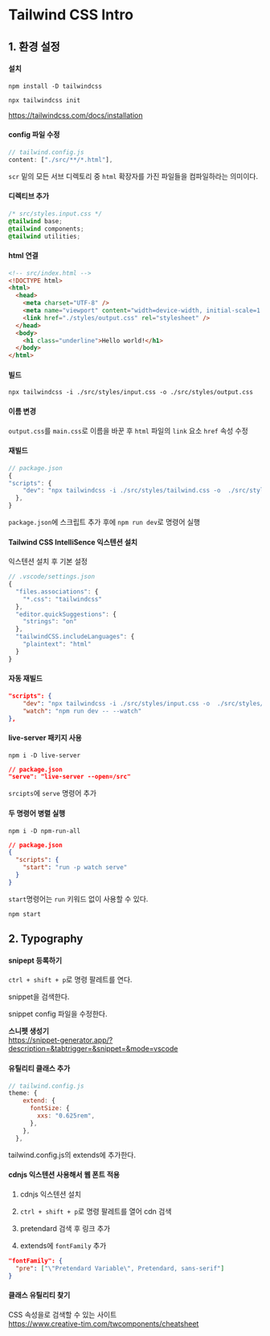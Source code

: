 # Tailwind CSS Intro

## 1. 환경 설정

#### 설치

```git
npm install -D tailwindcss

npx tailwindcss init
```

https://tailwindcss.com/docs/installation

#### config 파일 수정

```js
// tailwind.config.js
content: ["./src/**/*.html"],
```

`scr` 밑의 모든 서브 디렉토리 중 `html` 확장자를 가진 파일들을 컴파일하라는 의미이다.

#### 디렉티브 추가

```css
/* src/styles.input.css */
@tailwind base;
@tailwind components;
@tailwind utilities;
```

#### html 연결

```html
<!-- src/index.html -->
<!DOCTYPE html>
<html>
  <head>
    <meta charset="UTF-8" />
    <meta name="viewport" content="width=device-width, initial-scale=1.0" />
    <link href="./styles/output.css" rel="stylesheet" />
  </head>
  <body>
    <h1 class="underline">Hello world!</h1>
  </body>
</html>
```

#### 빌드

```git
npx tailwindcss -i ./src/styles/input.css -o ./src/styles/output.css
```

#### 이름 변경

`output.css`를 `main.css`로 이름을 바꾼 후 `html` 파일의 `link` 요소 `href` 속성 수정

#### 재빌드

```js
// package.json
{
"scripts": {
    "dev": "npx tailwindcss -i ./src/styles/tailwind.css -o  ./src/styles/main.css"
  },
}
```

`package.json`에 스크립트 추가 후에 `npm run dev`로 명령어 실행

#### Tailwind CSS IntelliSence 익스텐션 설치

익스텐션 설치 후 기본 설정

```js
// .vscode/settings.json
{
  "files.associations": {
    "*.css": "tailwindcss"
  },
  "editor.quickSuggestions": {
    "strings": "on"
  },
  "tailwindCSS.includeLanguages": {
    "plaintext": "html"
  }
}

```

#### 자동 재빌드

```json
"scripts": {
    "dev": "npx tailwindcss -i ./src/styles/input.css -o  ./src/styles/main.css",
    "watch": "npm run dev -- --watch"
},
```

#### live-server 패키지 사용

```git
npm i -D live-server
```

```json
// package.json
"serve": "live-server --open=/src"
```

`srcipts`에 `serve` 명령어 추가

#### 두 명령어 병렬 실행

```git
npm i -D npm-run-all
```

```json
// package.json
{
  "scripts": {
    "start": "run -p watch serve"
  }
}
```

`start`명령어는 `run` 키워드 없이 사용할 수 있다.

```git
npm start
```

## 2. Typography

#### snipept 등록하기

`ctrl + shift + p`로 명령 팔레트를 연다.

snippet을 검색한다.

snippet config 파일을 수정한다.

**스니펫 생성기**  
https://snippet-generator.app/?description=&tabtrigger=&snippet=&mode=vscode

#### 유틸리티 클래스 추가

```js
// tailwind.config.js
theme: {
    extend: {
      fontSize: {
        xxs: "0.625rem",
      },
    },
  },
```

tailwind.config.js의 extends에 추가한다.

#### cdnjs 익스텐션 사용해서 웹 폰트 적용

1. cdnjs 익스텐션 설치

2. `ctrl + shift + p`로 명령 팔레트를 열어 cdn 검색

3. pretendard 검색 후 링크 추가

4. extends에 `fontFamily` 추가

```json
"fontFamily": {
  "pre": ["\"Pretendard Variable\", Pretendard, sans-serif"]
}
```

#### 클래스 유틸리티 찾기

CSS 속성을로 검색할 수 있는 사이트  
https://www.creative-tim.com/twcomponents/cheatsheet
